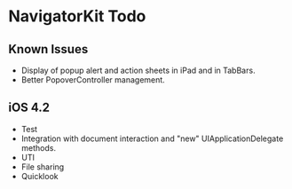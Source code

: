 
# NavigatorKit Todo

## Known Issues

* Display of popup alert and action sheets in iPad and in TabBars.
* Better PopoverController management.


## iOS 4.2

* Test
* Integration with document interaction and "new" UIApplicationDelegate methods.
* UTI
* File sharing
* Quicklook
